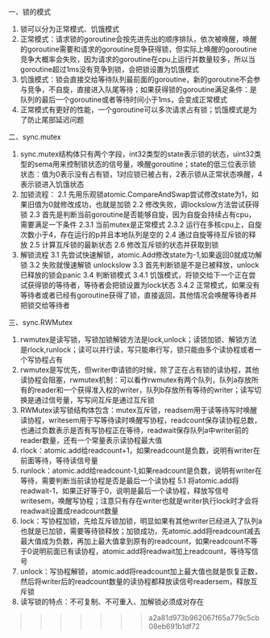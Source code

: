 一、锁的模式
1. 锁可以分为正常模式、饥饿模式
2. 正常模式：请求锁的goroutine会按先进先出的顺序排队，依次被唤醒，唤醒的goroutine需要和请求的goroutine竞争获得锁，但实际上唤醒的goroutine竞争大概率会失败，因为请求的goroutine在cpu上运行并数量较多，所以当goroutine超过1ms没有竞争到锁，会把锁设置为饥饿模式
3. 饥饿模式：锁会直接交给等待队列最前面的goroutine，新的goroutine不会参与竞争，不自旋，直接进入队尾等待；如果获得锁的goroutine满足条件：是队列的最后一个goroutine或者等待时间小于1ms，会变成正常模式
4. 正常模式有更好的性能，一个goroutine可以多次请求占有锁；饥饿模式是为了防止尾部延迟问题

二、sync.mutex
1. sync.mutex结构体只有两个字段，int32类型的state表示锁的状态，uint32类型的sema用来控制锁状态的信号量，唤醒goroutine；state的低三位表示锁状态：值为0表示没有占有锁，1对应锁已被占有，2表示锁从正常状态唤醒，4表示锁进入饥饿状态
2. 加锁流程：
2.1 先用乐观锁atomic.CompareAndSwap尝试修改state为1，如果旧值为0就修改成功，也就是加锁
2.2 修改失败，调lockslow方法尝试获得锁
2.3 首先是判断当前goroutine是否能够自旋，因为自旋会持续占有cpu，需要满足一下条件
2.3.1 当前mutex是正常模式
2.3.2 运行在多核cpu上，自旋次数小于4，存在运行的p并且本地队列是空的
2.4 通过自旋等待互斥锁的释放
2.5 计算互斥锁的最新状态
2.6 修改互斥锁的状态并获取到锁
3. 解锁流程
3.1 先尝试快速解锁，atomic.Add修改state为-1,如果返回0就成功解锁
3.2 失败就慢速解锁 unlockslow
3.3 首先判断锁是不是已被释放，unlock已释放的锁会panic
3.4 判断锁模式
3.4.1 饥饿模式，将锁交给下一个正在尝试获得锁的等待者，等待者会把锁设置为lock状态
3.4.2 正常模式，如果没有等待者或者已经有goroutine获得了锁，直接返回，其他情况会唤醒等待者并把锁交给等待者


三、sync.RWMutex
1. rwmutex是读写锁，写锁加锁解锁方法是lock,unlock；读锁加锁、解锁方法是rlock,runlock；读可以并行读，写只能串行写，锁只能由多个读协程或者一个写协程占有
2. rwmutex是写优先，但writer申请锁的时候，除了正在占有锁的读协程，其他读协程会阻塞，rwmutex机制：可以看作rwmutex有两个队列，队列a存放所有的reader和一个获得准入权的writer，队列b存放所有等待的writer；读写切换是通过信号量，写写间互斥是通过互斥锁
3. RWMutex读写锁结构体包含：mutex互斥锁，readsem用于读等待写时唤醒读协程，writesem用于写等待读时唤醒写协程，readcount保存读协程总数，也通过负数表示是否有写协程正在等待，readwait保存队列a中writer前的reader数量，还有一个常量表示读协程最大值
4. rlock：atomic.add给readcount+1，如果readcount是负数，说明有writer在前面等待，等待读信号量
5. runlock：atomic.add给readcount-1,如果readcount是负数，说明有writer在等待，需要判断当前读协程是否是最后一个读协程
5.1 将atomic.add将readwait-1，如果正好等于0，说明是最后一个读协程，释放写信号writesem，唤醒写协程；注意只有存在writer也就是writer执行lock时才会将readwait设置成readcount数量
6. lock：写协程加锁，先给互斥锁加锁，明显如果有其他writer已经进入了队列a也就是已加锁，需要等待锁释放；加锁成功，先atomic.add将readcount减去最大值成为负数，再加上最大值拿到原有的readcount，如果readcount不等于0说明前面已有读协程，atomic.add将readwait加上readcount，等待写信号
7. unlock：写协程解锁，atomic.add将readcount加上最大值也就是恢复正数，然后将writer后的readcount数量的读协程都释放读信号readersem，释放互斥锁
8. 读写锁的特点：不可复制、不可重入、加解锁必须成对存在
>>>>>>> a2a81d973b962067f65a779c5cb08eb691b1df72